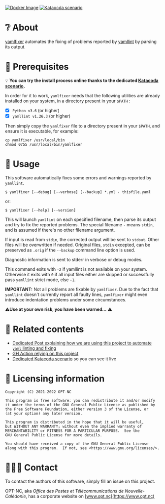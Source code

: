 
[![Docker Image](https://img.shields.io/badge/docker-homepage-blue)](https://hub.docker.com/r/optnc/yamlfixer)
[![Kataocda scenario](https://img.shields.io/badge/katacoda-homepage-blue)](https://www.katacoda.com/opt-labs/courses/devops-tools/yamlfixer)


# ❔ About

[yamlfixer](https://github.com/opt-nc/yamlfixer) automates the fixing
of problems reported by
[yamllint](https://github.com/adrienverge/yamllint) by parsing its
output.

# 📑 Prerequisites

💡 **You can try the install process online thanks to the dedicated [Katacoda scenario](https://www.katacoda.com/opt-labs/courses/devops-tools/yamlfixer).**

In order for it to work, `yamlfixer` needs that the following
utilities are already installed on your system, in a directory present
in your `$PATH` :

- [x] `Python v3.6` (or higher)
- [x] `yamllint v1.26.3` (or higher)

Then simply copy the `yamlfixer` file to a directory present in your
`$PATH`, and ensure it is executable, for example:

```shell
cp yamlfixer /usr/local/bin
chmod 0755 /usr/local/bin/yamlfixer
```


# 🚀 Usage

This software automatically fixes some errors and warnings reported by
`yamllint`.



```shell
$ yamlfixer [--debug] [--verbose] [--backup] *.yml - thisfile.yaml
```

or:

```shell
$ yamlfixer [--help] [--version]
```

This will launch `yamllint` on each specified filename, then parse its
output and try to fix the reported problems. The special filename `-`
means `stdin`, and is assumed if there's no other filename argument.

If input is read from `stdin`, the corrected output will be sent to
`stdout`.
Other files will be overwritten if needed. Original files,
`stdin` excepted, can be preserved as `.orig` if the `--backup`
command line option is used.

Diagnostic information is sent to stderr in verbose or debug modes.

This command exits with `-2` if yamllint is not available on your
system. Otherwise it exits with `0` if all input files either are
skipped or successfully pass `yamllint` strict mode, else `-1`.

**IMPORTANT:** Not all problems are fixable by `yamlfixer`. Due to the
fact that `yamllint` doesn't currently report all faulty lines,
`yamlfixer` might even introduce indentation problems under some
circumstances.

⚠️**Use at your own risk, you have been warned...** ⚠️


# 🔖 Related contents

- [Dedicated Post explaining how we are using this project to automate `yaml` linting and fixing](https://dev.to/adriens/let-ci-check-fix-your-yamls-kfa)
- [GH Action relying on this project](https://github.com/marketplace/actions/yaml-fixer)
- [Dedicated Katacoda scenario](https://www.katacoda.com/opt-labs/courses/devops-tools/yamlfixer) so you can see it live

# 📖 Licensing information

```
Copyright (C) 2021-2022 OPT-NC

This program is free software: you can redistribute it and/or modify
it under the terms of the GNU General Public License as published by
the Free Software Foundation, either version 3 of the License, or
(at your option) any later version.

This program is distributed in the hope that it will be useful,
but WITHOUT ANY WARRANTY; without even the implied warranty of
MERCHANTABILITY or FITNESS FOR A PARTICULAR PURPOSE.  See the
GNU General Public License for more details.

You should have received a copy of the GNU General Public License
along with this program.  If not, see <https://www.gnu.org/licenses/>.
```


# 🧑‍🤝‍🧑 Contact

To contact the authors of this software, simply fill an issue on this project. 

OPT-NC, aka _Office des Postes et Télécommunications de Nouvelle-Calédonie_,
has a corporate website on [www.opt.nc](https://www.opt.nc)
